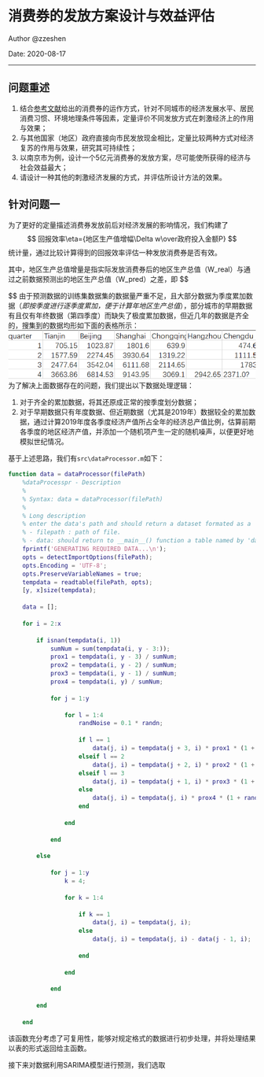# 消费券的发放方案设计与效益评估

Author @zzeshen

Date: 2020-08-17

---
## 问题重述

1. 结合[参考文献](./消费券的发放理念_运作方式与政策_省略_应_基于杭州教育培训消费券的实践_周旭霞.pdf)给出的消费券的运作方式，针对不同城市的经济发展水平、居民消费习惯、环境地理条件等因素，定量评价不同发放方式在刺激经济上的作用与效果；
2. 与其他国家（地区）政府直接向市民发放现金相比，定量比较两种方式对经济复苏的作用与效果，研究其可持续性；
3. 以南京市为例，设计一个5亿元消费券的发放方案，尽可能使所获得的经济与社会效益最大；
4. 请设计一种其他的刺激经济发展的方式，并评估所设计方法的效果。

## 针对问题一

为了更好的定量描述消费券发放前后对经济发展的影响情况，我们构建了
$$
回报效率\eta={地区生产值增幅\Delta w\over政府投入金额P}
$$
统计量，通过比较计算得到的回报效率评估一种发放消费券是否有效。

其中，地区生产总值增量是指实际发放消费券后的地区生产总值（W_real）与通过之前数据预测出的地区生产总值（W_pred）之差，即
$$

$$
由于预测数据的训练集数据集的数据量严重不足，且大部分数据为季度累加数据（*即按季度进行逐季度累加，便于计算年地区生产总值*），部分城市的早期数据有且仅有年终数据（第四季度）而缺失了极度累加数据，但近几年的数据是齐全的，搜集到的数据均形如下面的表格所示：
![数据类型](./pics/readme_1.png)
为了解决上面数据存在的问题，我们提出以下数据处理逻辑：

1. 对于齐全的累加数据，将其还原成正常的按季度划分数据；
2. 对于早期数据只有年度数据、但近期数据（尤其是2019年）数据较全的累加数据，通过计算2019年度各季度经济产值所占全年的经济总产值比例，估算前期各季度的地区经济产值，并添加一个随机项产生一定的随机噪声，以便更好地模拟世纪情况。

基于上述思路，我们有`src\dataProcessor.m`如下：
```matlab
function data = dataProcessor(filePath)
    %dataProcesspr - Description
    %
    % Syntax: data = dataProcessor(filePath)
    %
    % Long description
    % enter the data's path and should return a dataset formated as a '.mat' file.
    % - filepath : path of file.
    % - data: should return to __main__() function a table named by 'data'.
    fprintf('GENERATING REQUIRED DATA...\n');
    opts = detectImportOptions(filePath);
    opts.Encoding = 'UTF-8';
    opts.PreserveVariableNames = true;
    tempdata = readtable(filePath, opts);
    [y, x]size(tempdata);

    data = [];

    for i = 2:x

        if isnan(tempdata(i, 1))
            sumNum = sum(tempdata(i, y - 3:));
            prox1 = tempdata(i, y - 3) / sumNum;
            prox2 = tempdata(i, y - 2) / sumNum;
            prox3 = tempdata(i, y - 1) / sumNum;
            prox4 = tempdata(i, y) / sumNum;

            for j = 1:y

                for l = 1:4
                    randNoise = 0.1 * randn;

                    if l == 1
                        data(j, i) = tempdata(j + 3, i) * prox1 * (1 + randNoise);
                    elseif l == 2
                        data(j, i) = tempdata(j + 2, i) * prox2 * (1 + randNoise);
                    elseif l == 3
                        data(j, i) = tempdata(j + 1, i) * prox3 * (1 + randNoise);
                    else
                        data(j, i) = tempdata(j, i) * prox4 * (1 + randNoise);
                    end

                end

            end

        else

            for j = 1:y
                k = 4;

                for k = 1:4

                    if k == 1
                        data(j, i) = tempdata(j, i);
                    else
                        data(j, i) = tempdata(j, i) - data(j - 1, i);

                    end

                end

            end

        end

    end

```
该函数充分考虑了可复用性，能够对规定格式的数据进行初步处理，并将处理结果以表的形式返回给主函数。

接下来对数据利用SARIMA模型进行预测，我们选取